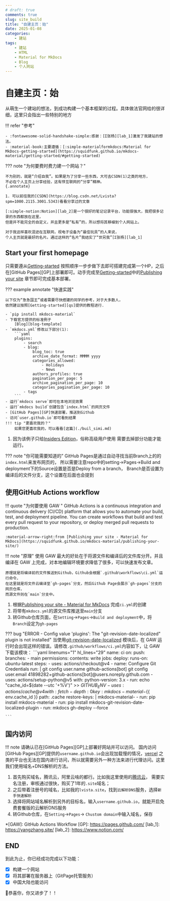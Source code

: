 ```yaml
---
# draft: true 
comments: true
slug: site_build
title: "自建主页：始"
date: 2025-01-08
categories: 
    - 建站
tags:
    - 建站
    - HTML
    - Material for MkDocs
    - Blog
    - 个人网站
---
```

# 自建主页：始

从萌生一个建站的想法，到成功构建一个基本框架的过程。具体做法官网给的很详细，这里只会指出一些特别的地方
<!-- more -->

!!! refer "参考"

    - :fontawesome-solid-handshake-simple:感谢：[Σ张杨][lab_1]激发了我建站的想法。
    - :material-book:主要遵循：[:simple-materialformkdocs:Material for MkDocs-getting-started](https://squidfunk.github.io/mkdocs-material/getting-started/#getting-started)

??? note "为何要费时费力建一个网站？"
    
    不为别的，就是“介绍自我”。如果是为了分享一些东西，大可去CSDN(1)之类的地方，
    不必在个人主页上分享经验，这有悖互联网的“分享”精神。
    {.annotate}

    1. 可以前往我的[CSDN](https://blog.csdn.net/Lvista?spm=1000.2115.3001.5343)看看分享过的文章

    [:simple-notion:Notion][lab_2]是一个很好的笔记记录平台，功能很强大，我把很多记录的东西都放在这里，
    但是并不能完全的自定义，并且更多是“私有”的，所以想将其移植到个人网站上。

    对于我这样喜欢混迹在互联网，视电子设备为“最佳玩具”的人来说，
    个人主页就是最好的名片。通过这样的“名片”我结实了“世另我”[Σ张杨][lab_1]

## Start your first homepage

只需要遵从[Getting-started][qs]
按照顺序一步步做下去即可搭建完成第一个HP，之后在[GitHub Pages][GP]上部署即可。动手完成至[Getting-started][qs]中的[Publishing your site](https://squidfunk.github.io/mkdocs-material/publishing-your-site/#publishing-your-site)
章节即可完成基本部署。


??? example annotate "快速实践"

    以下仅为“急急国王”或者需要尽快搭建的同学的参考，对于大多数人，
    依然建议按照[Getting-started][qs]提供的教程进行.

    - `pip install mkdocs-material`
    - 下载官方提供的标准例子
        [Blog][blog-template]
    - `mkdocs.yml`修改以下部分(1): 
        ```yaml
        plugins:
            - search
            - blog:
                blog_toc: true
                archive_date_format: MMMM yyyy
                categories_allowed:
                    - Holidays
                    - News
                authors_profiles: true
                pagination_per_page: 5
                archive_pagination_per_page: 10
                categories_pagination_per_page: 10
            - tags
        ```
    - 运行`mkdocs serve`即可在本地浏览效果
    - 运行`mkdocs build`创建包含`index.html`的网页文件
    - [GitHub Pages][GP]快速部署，推送到Github
    - 访问`user.github.io`即可看到结果
    !!! tip "更喜欢我的？"
        如果您更喜欢我的，可以看看[这篇](./buil_simi.md)

1.  因为该例子只给[Insiders Edition](https://squidfunk.github.io/mkdocs-material/insiders/)，俗称高级用户使用
需要去掉部分功能才能运行。

[blog-template]: https://github.com/mkdocs-material/create-blog
[qs]: https://squidfunk.github.io/mkdocs-material/getting-started/#getting-started


??? note "你可能需要知道的"
    GitHub Pages是通过自动寻找当前Branch上的的`index.html`来发布网页的，
    所以需要注意repo中的setting→Pages→Build and deployment下的Source设置是否是Deploy from a branch，
    Branch是否设置为编译后的文件分支，这个设置在后面也会提到

## 使用GitHub Actions workflow

!!! quote "为何要使用 GAW "
    GitHub Actions is a continuous integration and continuous delivery (CI/CD) platform that allows you to automate your build, test, and deployment pipeline. You can create workflows that build and test every pull request to your repository, or deploy merged pull requests to production. 

    :material-arrow-right:from [Publishing your site - Material for MkDocs](https://squidfunk.github.io/mkdocs-material/publishing-your-site/)



!!! note "原理"
    使用 GAW 最大的好处在于将源文件和编译后的文件库分开。并且编译在 GAW 上完成，对本地编辑环境要求降低了很多，可以快速发布文章。

    原理就是将编译前的文件推送到Github，Github会根据`.github\workflows\ci.yml`运行命令，
    在这里就是将文件云编译至`gh-pages`分支，然后Github Page会展示`gh-pages`分支的网页仓库，
    而源文件则在`main`分支中。

1. 根据[Publishing your site - Material for MkDocs](https://squidfunk.github.io/mkdocs-material/publishing-your-site/)
完成`ci.yml`的创建
2. 将带有`mkdocs.yml`的源文件库推送至`main`分支
3. 转Github仓库页面，在`Setting`->`Pages`->`Build and deployment`中，将`Branch`设定为`gh-pages`


??? bug "ERROR - Config value 'plugins': The "git-revision-date-localized" plugin is not installed"
    当使用[git-revision-date-localized](https://squidfunk.github.io/mkdocs-material/setup/adding-a-git-repository/?h=git+date#document-dates)
    模块后，在 GAW 运行时会出现这样的错误。请修改`.github/workflows/ci.yml`内容如下，让 GAW 下载该模块：
    ```yaml linenums="1" hl_lines="29"
    name: ci
    on:
    push:
        branches:
        - main
    permissions:
    contents: write
    jobs:
    deploy:
        runs-on: ubuntu-latest
        steps:
        - uses: actions/checkout@v4
        - name: Configure Git Credentials
            run: |
            git config user.name github-actions[bot]
            git config user.email 41898282+github-actions[bot]@users.noreply.github.com
        - uses: actions/setup-python@v5
            with:
            python-version: 3.x
        - run: echo "cache_id=$(date --utc '+%V')" >> $GITHUB_ENV
        - uses: actions/cache@v4
            with:
            fetch-depth: 0
            key: mkdocs-material-${{ env.cache_id }}
            path: .cache
            restore-keys: |
                mkdocs-material-
        - run: pip install mkdocs-material
        - run: pip install mkdocs-git-revision-date-localized-plugin
        - run: mkdocs gh-deploy --force

    ```


## 国内访问

!!! note
    请确认已在[GitHub Pages][GP]上部署好网站并可以访问。
国内访问[GitHub Pages][GP]提供的`username.github.io`会出现加载慢的情况，[vercel](https://vercel.com/)
之类的平台也无法在国内进行访问，所以就需要另外一种方法来进行代理访问。这里我们使用域名+DNS解析的方法。

1. 首先购买域名，腾讯云，阿里云啥的都行。比如我这里使用的[腾讯云](https://buy.cloud.tencent.com/domain/price?type=overview)，
需要实名注册，审核通过很快，购买了1年的`.site`域名；
2. 之后带着注册号的域名，比如我的`lvista.site`，找到`云解析DNS`服务，选择`新手快速解析`
3. 选择将网站域名解析到另外的目标名，输入`username.github.io`，就能开启免费套餐版的云解析DNS服务
4. 转Github仓库，在`Setting`->`Pages`-> `Chustom domain`中输入域名，保存

*[GAW]: GitHub Actions Workflow
[GP]: https://pages.github.com/
[lab_1]: https://yangzhang.site/
[lab_2]: https://www.notion.com/

## END

到此为止，你已经成功完成以下功能：

- [x] 构建一个网站
- [x] 将其部署在服务器上（GitPage托管服务）
- [x] 中国大陆也能访问

:partying_face:恭喜你，你又进步了！！